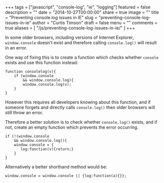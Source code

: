 +++
tags = ["javascript", "console-log", "ie", "logging"]
featured = false
description = ""
date = "2014-10-27T00:00:00"
share = true
image = ""
title = "Preventing console.log issues in IE"
slug = "preventing-console-log-issues-in-ie"
author = "Curtis Timson"
draft = false
menu = ""
comments = true
aliases = [
    "/js/preventing-console-log-issues-in-ie/"
]
+++

In some older browsers, including versions of Internet Explorer, `window.console` doesn't exist and therefore calling `console.log()` will result in an error.

One way of fixing this is to create a function which checks whether `console` exists and use this function instead:

    function consolelog(v){
        if (window.console
            && window.console.log){
            window.console.log(v);
        }
    }

However this requires all developers knowing about this function, and if someone forgets and directly calls `console.log()` then older browsers will still throw an error.

Therefore a better solution is to check whether `console.log()` exists, and if not, create an empty function which prevents the error occurring.

    if (!(window.console
        && window.console.log)){
        window.console = {
           log:function(v){return;}
        }
    }

Alternatively a better shorthand method would be:

    window.console = window.console || {log:function(a){}};
